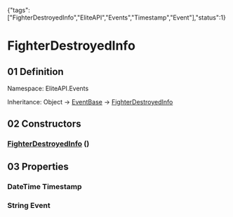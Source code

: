 {"tags":["FighterDestroyedInfo","EliteAPI","Events","Timestamp","Event"],"status":1}

# FighterDestroyedInfo

## 01 Definition

Namespace: <span class='code'>EliteAPI.Events</span>

Inheritance: <span class='code'>Object</span> → <span class='code'>[EventBase](../../EliteAPI/Events/EventBase.html)</span> → <span class='code'>[FighterDestroyedInfo](../../EliteAPI/Events/FighterDestroyedInfo.html)</span>

## 02 Constructors

### <span class='code'>[FighterDestroyedInfo](../../EliteAPI/Events/FighterDestroyedInfo.html)</span> ()

## 03 Properties

### <span class='code'>DateTime</span> Timestamp

### <span class='code'>String</span> Event

